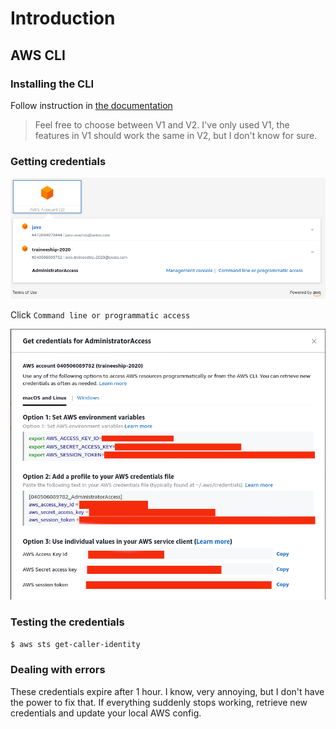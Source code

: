 # Introduction

## AWS CLI
### Installing the CLI
Follow instruction in [the documentation](https://docs.aws.amazon.com/cli/latest/userguide/cli-chap-install.html)
> Feel free to choose between V1 and V2. I've only used V1, the features in V1 should work the same in V2, but I don't know for sure. 

### Getting credentials
![AWS Console Login](../../assets/aws_console_login.png)

Click `Command line or programmatic access`

![Get AWS Credentials](../../assets/aws_get_credentials.png)

### Testing the credentials
```bash
$ aws sts get-caller-identity
```

### Dealing with errors
These credentials expire after 1 hour. I know, very annoying, but I don't have the power to fix that.
If everything suddenly stops working, retrieve new credentials and update your local AWS config.
